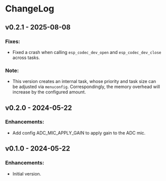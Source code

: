 # ChangeLog

## v0.2.1 - 2025-08-08

### Fixes:

* Fixed a crash when calling `esp_codec_dev_open` and `esp_codec_dev_close` across tasks.

### Note:

* This version creates an internal task, whose priority and task size can be adjusted via `menuconfig`. Correspondingly, the memory overhead will increase by the configured amount.

## v0.2.0 - 2024-05-22

### Enhancements:

* Add config ADC_MIC_APPLY_GAIN to apply gain to the ADC mic.

## v0.1.0 - 2024-05-22

### Enhancements:

* Initial version.
